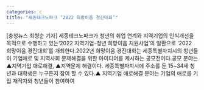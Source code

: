 ```yaml
---
categories: c
title: "세종테크노파크 ‘2022 희망이음 경진대회’"
---
```

[충청뉴스 최형순 기자] 세종테크노파크가 청년의 취업 연계와 지역기업의 인식개선을 목적으로 수행하고 있는‘2022 지역기업-청년 희망이음 지원사업’의 일환으로 ‘2022 희망이음 경진대회’를 개최한다.2022년 희망이음 경진대회는 세종특별자치시의 청년들이 기업애로 및 지역사회 문제해결을 위한 아이디어를 제시하는 공모전이다.공모 분야는 ▲지역기업 애로해결, ▲지역문제 해결이다. 세종특별자치시에 주소를 둔 15~34세 청년과 대학생은 누구든지 참여 할 수 있다.▲ 지역기업 애로해결 분야는 기업의 애로를 기업 재직자와 청년들이 참여하여
